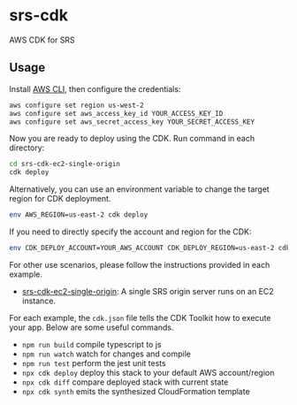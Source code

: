 # srs-cdk

AWS CDK for SRS

##  Usage

Install [AWS CLI](https://docs.aws.amazon.com/cli/latest/userguide/getting-started-install.html), then configure the credentials:

```bash
aws configure set region us-west-2
aws configure set aws_access_key_id YOUR_ACCESS_KEY_ID
aws configure set aws_secret_access_key YOUR_SECRET_ACCESS_KEY
```

Now you are ready to deploy using the CDK. Run command in each directory:

```bash
cd srs-cdk-ec2-single-origin
cdk deploy
```

Alternatively, you can use an environment variable to change the target region for CDK deployment.

```bash
env AWS_REGION=us-east-2 cdk deploy
```

If you need to directly specify the account and region for the CDK:

```bash
env CDK_DEPLOY_ACCOUNT=YOUR_AWS_ACCOUNT CDK_DEPLOY_REGION=us-east-2 cdk deploy
```

For other use scenarios, please follow the instructions provided in each example.

* [srs-cdk-ec2-single-origin](./srs-cdk-ec2-single-origin/README.md): A single SRS origin server runs on an EC2 instance.

For each example, the `cdk.json` file tells the CDK Toolkit how to execute your app. Below are some useful commands.

* `npm run build`   compile typescript to js
* `npm run watch`   watch for changes and compile
* `npm run test`    perform the jest unit tests
* `npx cdk deploy`  deploy this stack to your default AWS account/region
* `npx cdk diff`    compare deployed stack with current state
* `npx cdk synth`   emits the synthesized CloudFormation template
